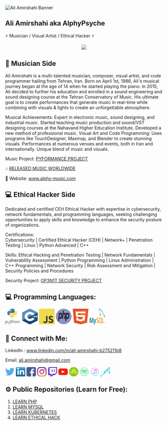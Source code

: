 ![Ali Amirshahi Banner](https://i.ibb.co/2WKr9HR/github-banner-small.png)

## Ali Amirshahi aka AlphyPsyche

⚡ Musician / Visual Artist / Ethical Hacker ⚡

<p align="center">
  <img src="https://readme-typing-svg.demolab.com/?lines=Welcome+to+my+page;You+can+learn+a+lot!;Use+these+informations+carefuly!;Fork+and+star+repositories!&font=Fira%20Code&center=true&width=600&height=50&duration=4000&pause=1000">
</p>

## 🎵 Musician Side 
Ali Amirshahi is a multi-talented musician, composer, visual artist, and code programmer hailing from Tehran, Iran. Born on April 1st, 1986, Ali's musical journey began at the age of 14 when he started playing the piano. In 2015, Ali decided to further his education and enrolled in a sound engineering and sound designing course at the Tehran Conservatory of Music. His ultimate goal is to create performances that generate music in real-time while combining with visuals & lights to create an unforgettable atmosphere.

Musical Achievements:
Expert in electronic music, sound designing, and industrial music.
Started teaching music production and sound/VST designing courses at the Nahavand Higher Education Institute.
Developed a new method of professional music.
Visual Art and Code Programming:
Uses programs like TouchDesigner, Maxmsp, and Blender to create stunning visuals.
Performances at numerous venues and events, both in Iran and internationally.
Unique blend of music and visuals.

Music Project: 
[PYFORMANCE PROJECT](https://github.com/Pyformance)


🎶 [RELEASED MUSIC WORLDWIDE](https://github.com/ALPHYPSYCHE/ALPHYPSYCHE/blob/main/ALPHYPSYCHE%20PAGE/Released_music.md)

🔗 Website: www.alphy-music.com

## 💻 Ethical Hacker Side 
Dedicated and certified CEH Ethical Hacker with expertise in cybersecurity, network fundamentals, and programming languages, seeking challenging opportunities to apply skills and knowledge to enhance the security posture of organizations.

Certifications:  
Cybersecurity | Certified Ethical Hacker (CEH) | Network+ | Penetration Testing | Linux | Python Advanced | C++

Skills:
Ethical Hacking and Penetration Testing | Network Fundamentals | Vulnerability Assessment | Python Programming | Linux Administration | C++ Programming | Network Security | Risk Assessment and Mitigation | Security Policies and Procedures

Security Project: 
[OP3N1T SECURITY PROJECT](https://github.com/OP3N1T-SECURITY)


## 💻 Programming Languages: 
<img src="https://github.com/ALPHYPSYCHE/ALPHYPSYCHE/blob/main/Icons/python.svg" alt="python" width="50" height="50" /> <img src="https://github.com/ALPHYPSYCHE/ALPHYPSYCHE/blob/main/Icons/c%2B%2B.svg" alt="C++" width="50" height="50" /> <img src="https://github.com/ALPHYPSYCHE/ALPHYPSYCHE/blob/main/Icons/js.svg" alt="js" width="50" height="50" /> <img src="https://github.com/ALPHYPSYCHE/ALPHYPSYCHE/blob/main/Icons/php.svg" alt="php" width="50" height="50" /> <img src="https://github.com/ALPHYPSYCHE/ALPHYPSYCHE/blob/main/Icons/html5.svg" alt="html" width="50" height="50" />  <img src="https://github.com/ALPHYPSYCHE/ALPHYPSYCHE/blob/main/Icons/mysql-logo.svg" alt="mySQL" width="50" height="50" /> 


## 🔗 Connect with Me:
LinkedIn : www.linkedin.com/in/ali-amirshahi-b275211b8

Email: ali.amirshahi@gmail.com


<p align="left">
<a href="https://twitter.com/AmirshahiAli" target="blank"><img align="center" src="https://github.com/ALPHYPSYCHE/ALPHYPSYCHE/blob/main/Icons/twitter%20(2).png" title = "Twitter" alt="" height="30" /></a>
<a href="linkedin.com/in/ali-amirshahi-b275211b8/" target="blank"><img align="center" src="https://github.com/ALPHYPSYCHE/ALPHYPSYCHE/blob/main/Icons/Linkedin-logo-icon.png" alt="" height="30" /></a>
<a href="https://www.facebook.com/alphy.psyche" target="blank"><img align="center" src="https://github.com/ALPHYPSYCHE/ALPHYPSYCHE/blob/main/Icons/facebook.png" alt="" height="30" /></a>
<a href="https://instagram.com/alphypsyche" target="blank"><img align="center" src="https://github.com/ALPHYPSYCHE/ALPHYPSYCHE/blob/main/Icons/instagram.png" alt="" height="30" /></a>
<a href="https://www.twitch.com/alphypsyche" target="blank"><img align="center" src="https://github.com/ALPHYPSYCHE/ALPHYPSYCHE/blob/main/Icons/twitch.png" alt="" height="30" /></a>
<a href="https://www.youtube.com/channel/UCQWYga3HoRPgCz7w2rG37Eg?view_as=subscriber" target="blank"><img align="center" src="https://github.com/ALPHYPSYCHE/ALPHYPSYCHE/blob/main/Icons/youtube.png" alt="" height="30" /></a>
<a href="https://www.beatport.com/artist/alphypsyche/877204" target="blank"><img align="center" src="https://github.com/ALPHYPSYCHE/ALPHYPSYCHE/blob/main/Icons/beatport2.png" alt="" width="30" height="30" /></a>
<a href="https://open.spotify.com/artist/4NVnuPmwyKC82yOAdAW23W" target="blank"><img align="center" src="https://github.com/ALPHYPSYCHE/ALPHYPSYCHE/blob/main/Icons/spotify2.png" alt="" width="30" height="30" /></a>
<a href="https://music.apple.com/us/artist/alphypsyche/1515908005" target="blank"><img align="center" src="https://github.com/ALPHYPSYCHE/ALPHYPSYCHE/blob/main/Icons/apple2.png" alt="" width="30" height="30" /></a>
<a href="http://www.alphy-music.com" target="blank"><img align="center" src="https://github.com/ALPHYPSYCHE/ALPHYPSYCHE/blob/main/Icons/alphy-music.png" alt="" width="30" height="30" /></a>
</p>

## ⚙️ Public Repositories (Learn for Free):
1. [LEARN PHP](https://github.com/ALPHYPSYCHE/PHP_LEARN)
2. [LEARN MYSQL](https://github.com/ALPHYPSYCHE/MySQL)
3. [LEARN KUBERNETES](https://github.com/ALPHYPSYCHE/Kubernetes)
4. [LEARN ETHICAL HACK](https://github.com/ALPHYPSYCHE/Ethical-Hacking)
